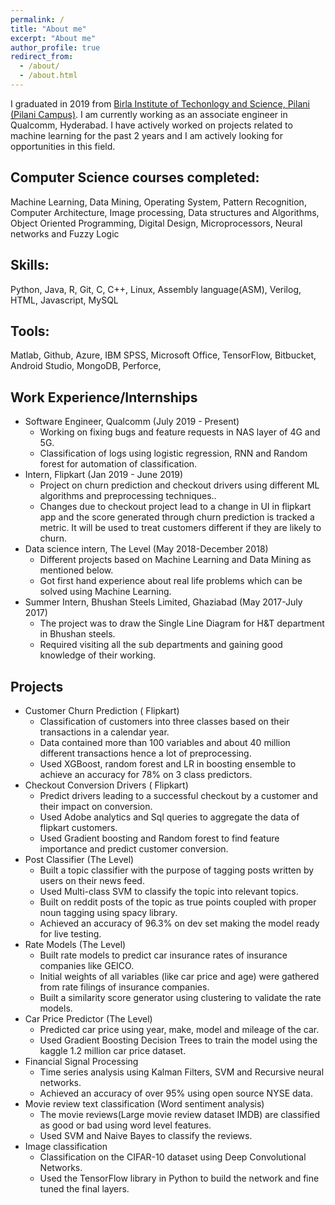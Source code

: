 ```yaml
---
permalink: /
title: "About me"
excerpt: "About me"
author_profile: true
redirect_from: 
  - /about/
  - /about.html
---
```


I graduated in 2019 from [Birla Institute of Techonlogy and Science, Pilani (Pilani Campus)](https://www.bits-pilani.ac.in/Pilani/). I am currently working as an associate engineer in Qualcomm, Hyderabad. I have actively worked on projects related to machine learning for the past 2 years and I am actively looking for opportunities in this field. 


Computer Science courses completed:
-----

Machine Learning, Data Mining, Operating System, Pattern Recognition,  Computer Architecture, Image processing, Data structures and Algorithms, Object Oriented Programming, Digital Design, Microprocessors, Neural networks and Fuzzy Logic

Skills: 
-----

Python, Java, R, Git, C, C++,  Linux, Assembly language(ASM), Verilog, HTML, Javascript, MySQL


Tools: 
-----
Matlab, Github, Azure, IBM SPSS, Microsoft Office, TensorFlow, Bitbucket, Android Studio, MongoDB, Perforce,


Work Experience/Internships
-----
  * Software Engineer, Qualcomm (July 2019 - Present)
       * Working on fixing bugs and feature requests in NAS layer of 4G and 5G.
       * Classification of logs using logistic regression, RNN and Random forest for automation of classification.
  * Intern, Flipkart (Jan 2019 - June 2019)
       * Project on churn prediction and checkout drivers using different ML algorithms and preprocessing techniques..
       * Changes due to checkout project lead to a change in UI in flipkart app and the score generated through churn prediction is tracked a metric. It will be used to treat customers different if they are likely to churn.
  * Data science intern, The Level (May 2018-December 2018)
       * Different projects based on Machine Learning and Data Mining as mentioned below.
       * Got first hand experience about real life problems which can be solved using Machine Learning.
  * Summer Intern, Bhushan Steels Limited, Ghaziabad (May 2017-July 2017)
       * The project was to draw the Single Line Diagram for H&T department in Bhushan steels.
       * Required visiting all the sub departments and gaining good knowledge of their working.


Projects
------
  * Customer Churn Prediction ( Flipkart)
       * Classification of customers into three classes based on their transactions in a calendar year.
       * Data contained more than 100 variables and about 40 million different transactions hence a lot of preprocessing.
       * Used  XGBoost, random forest and LR in boosting ensemble to achieve an accuracy for 78% on 3 class predictors.
  * Checkout Conversion Drivers ( Flipkart)
       * Predict drivers leading to a successful checkout by a customer and their impact on conversion.
       * Used Adobe analytics and Sql queries to aggregate the data of flipkart customers.
       * Used Gradient boosting and Random forest to find feature importance and predict customer conversion.
  * Post Classifier (The Level)
       * Built a topic classifier with the purpose of tagging posts written by users on their news feed.
       * Used Multi-class SVM to classify the topic into relevant topics.
       * Built on reddit posts of the topic as true points coupled with proper noun tagging using spacy library.
       * Achieved an accuracy of 96.3% on dev set making the model ready for live testing.
  * Rate Models (The Level)
       * Built rate models to predict car insurance rates of insurance companies like GEICO.
       * Initial weights of all variables (like car price and age) were gathered from rate filings of insurance companies.
       * Built a similarity score generator using clustering to validate the rate models.
  * Car Price Predictor (The Level)
       * Predicted car price using year, make, model and mileage of the car.
       * Used Gradient Boosting Decision Trees to train the model using  the kaggle 1.2 million car price dataset.
  * Financial Signal Processing
       * Time series analysis using Kalman Filters, SVM and Recursive neural networks.
       * Achieved an accuracy of over 95% using open source NYSE data.
  * Movie review text classification (Word sentiment analysis)
       * The movie reviews(Large movie review dataset IMDB) are classified as good or bad using word level features.
       * Used SVM and Naive Bayes to classify the reviews.
  * Image classification
       * Classification on the CIFAR-10 dataset using Deep Convolutional Networks.
       * Used the TensorFlow library in Python to build the network and fine tuned the final layers.
